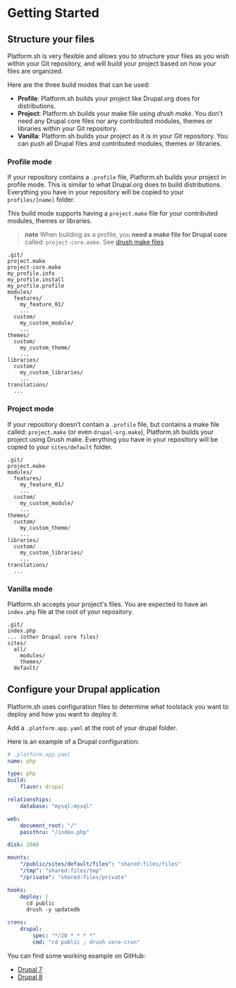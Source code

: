 # Getting Started

## Structure your files

Platform.sh is very flexible and allows you to structure your files as
you wish within your Git repository, and will build your project based
on how your files are organized.

Here are the three build modes that can be used:

-   **Profile**: Platform.sh builds your project like Drupal.org does
    for distributions.
-   **Project**: Platform.sh builds your make file using *drush make*.
    You don't need any Drupal core files nor any contributed modules,
    themes or libraries within your Git repository.
-   **Vanilla**: Platform.sh builds your project as it is in your Git
    repository. You can push all Drupal files and contributed modules,
    themes or libraries.

### Profile mode

If your repository contains a `.profile` file, Platform.sh builds your
project in profile mode. This is similar to what Drupal.org does to
build distributions. Everything you have in your repository will be
copied to your `profiles/[name]` folder.

This build mode supports having a `project.make` file for your
contributed modules, themes or libraries.

> **note**
> When building as a profile, you **need a make file for Drupal core** called: `project-core.make`. See 
[drush make files](drush.html)

```
.git/
project.make
project-core.make
my_profile.info
my_profile.install
my_profile.profile
modules/
  features/
    my_feature_01/
    ...
  custom/
    my_custom_module/
    ...
themes/
  custom/
    my_custom_theme/
    ...
libraries/
  custom/
    my_custom_libraries/
    ...
translations/
  ...
```

### Project mode

If your repository doesn’t contain a `.profile` file, but contains a
make file called: `project.make` (or even `drupal-org.make`),
Platform.sh builds your project using Drush make. Everything you have in
your repository will be copied to your `sites/default` folder.

```
.git/
project.make
modules/
  features/
    my_feature_01/
    ...
  custom/
    my_custom_module/
    ...
themes/
  custom/
    my_custom_theme/
    ...
libraries/
  custom/
    my_custom_libraries/
    ...
translations/
  ...
```

### Vanilla mode

Platform.sh accepts your project's files. You are expected to have an
`index.php` file at the root of your repository.

```
.git/
index.php
... (other Drupal core files)
sites/
  all/
    modules/
    themes/
  default/
```

## Configure your Drupal application

Platform.sh uses configuration files to determine what toolstack you
want to deploy and how you want to deploy it.

Add a `.platform.app.yaml` at the root of your drupal folder.

Here is an example of a Drupal configuration:
```yaml
# .platform.app.yaml
name: php

type: php
build:
    flavor: drupal

relationships:
    database: "mysql:mysql"

web:
    document_root: "/"
    passthru: "/index.php"

disk: 2048

mounts:
    "/public/sites/default/files": "shared:files/files"
    "/tmp": "shared:files/tmp"
    "/private": "shared:files/private"

hooks:
    deploy: |
      cd public
      drush -y updatedb

crons:
    drupal:
        spec: "*/20 * * * *"
        cmd: "cd public ; drush core-cron"
```

You can find some working example on GitHub:
* [Drupal 7](https://github.com/platformsh/platformsh-example-drupal/tree/7.x)
* [Drupal 8](https://github.com/platformsh/platformsh-example-drupal/tree/8.x)
